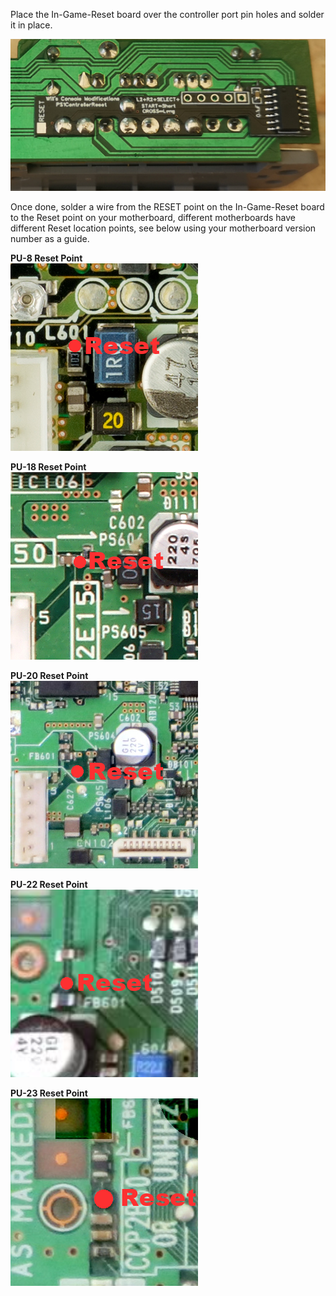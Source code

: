 Place the In-Game-Reset board over the controller port pin holes and solder it in place.

![](images/PCB.png)

Once done, solder a wire from the RESET point on the In-Game-Reset board to the Reset point on your motherboard, different motherboards have different Reset location points, see below using your motherboard version number as a guide.

**PU-8 Reset Point**  
![](images/Reset_PU-8.png)

**PU-18 Reset Point**  
![](images/Reset_PU-18.png)

**PU-20 Reset Point**  
![](images/Reset_PU-20.png)

**PU-22 Reset Point**  
![](images/Reset_PU-22.png)

**PU-23 Reset Point**  
![](images/Reset_PU-23.png)